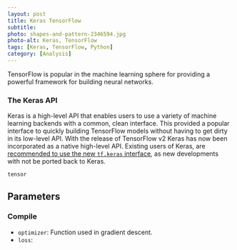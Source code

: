 ```yaml
---
layout: post
title: Keras TensorFlow
subtitle: 
photo: shapes-and-pattern-2346594.jpg
photo-alt: Keras, TensorFlow
tags: [Keras, TensorFlow, Python]
category: [Analysis]
---
```


TensorFlow is popular in the machine learning sphere for providing a powerful framework for building neural networks.


### The Keras API

Keras is a high-level API that enables users to use a variety of machine learning backends with a common, clean interface. This provided a popular interface to quickly building TensorFlow models without having to get dirty in its low-level API. With the release of TensorFlow v2 Keras has now been incorporated as a native high-level API. Existing users of Keras, are [recommended to use the new `tf.keras` interface](https://twitter.com/fchollet/status/1174018651449544704?s=19), as new developments with not be ported back to Keras.

```
tensor
```


## Parameters


### Compile

- `optimizer`: Function used in gradient descent.
- `loss`: 